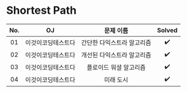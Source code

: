 # Shortest Path


|          No.          |        OJ        |        문제 이름         |        Solved         |
| :-----: |  :--------: |:---------------------: | :-----: |
| 01 | 이것이코딩테스트다 | 간단한 다익스트라 알고리즘 | ✔️ |
| 02 | 이것이코딩테스트다 | 개선된 다익스트라 알고리즘 | ✔️ |
| 03 | 이것이코딩테스트다 | 플로이드 워셜 알고리즘 | ✔️ |
| 04 | 이것이코딩테스트다 | 미래 도시 | ✔️ |